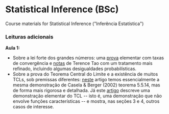 # Statistical Inference (BSc)
Course materials for Statistical Inference ("Inferência Estatística")

### Leituras adicionais

**Aula 1:**
- Sobre a lei forte dos grandes números: uma [prova](http://www.im.ufrj.br/nuno/SLLN.pdf) elementar com taxas de convergência e [notas](https://terrytao.wordpress.com/2008/06/18/the-strong-law-of-large-numbers/) de Terence Tao com um tratamento mais refinado, incluindo algumas desigualdades probabilísticas. 
- Sobre a prova do Teorema Central do Limite e a existência de muitos TCLs, sob premissas diferentes: [neste](http://downloads.hindawi.com/journals/aaa/2013/294910.pdf) artigo temos essencialmente a mesma demonstração de Casela & Berger (2002) teorema 5.5.14, mas de forma mais rigorosa e detalhada. 
Já este [artigo](https://link.springer.com/content/pdf/10.1007/BF01240790.pdf) descreve uma demonstração elementar do TCL -- isto é, uma demonstração que não envolve funções características -- e mostra, nas seções 3 e 4, outros casos de interesse.
